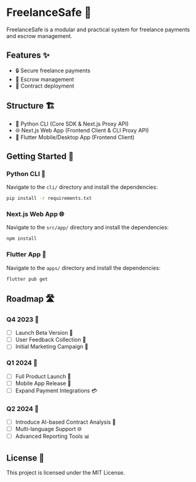 # FreelanceSafe 🚀

FreelanceSafe is a modular and practical system for freelance payments and escrow management.

## Features ✨

- 🔒 Secure freelance payments
- 📜 Escrow management
- 📄 Contract deployment

## Structure 🏗️

- 🐍 Python CLI (Core SDK & Next.js Proxy API)
- 🌐 Next.js Web App (Frontend Client & CLI Proxy API)
- 📱 Flutter Mobile/Desktop App (Frontend Client)

## Getting Started 🚀

### Python CLI 🐍

Navigate to the `cli/` directory and install the dependencies:

```bash
pip install -r requirements.txt
```

### Next.js Web App 🌐

Navigate to the `src/app/` directory and install the dependencies:

```bash
npm install
```

### Flutter App 📱

Navigate to the `apps/` directory and install the dependencies:

```bash
flutter pub get
```

## Roadmap 🛣️

### Q4 2023 🎯

- [ ] Launch Beta Version 🚀
- [ ] User Feedback Collection 📝
- [ ] Initial Marketing Campaign 📢

### Q1 2024 🎯

- [ ] Full Product Launch 🎉
- [ ] Mobile App Release 📱
- [ ] Expand Payment Integrations 💳

### Q2 2024 🎯

- [ ] Introduce AI-based Contract Analysis 🤖
- [ ] Multi-language Support 🌐
- [ ] Advanced Reporting Tools 📊

## License 📄

This project is licensed under the MIT License.
